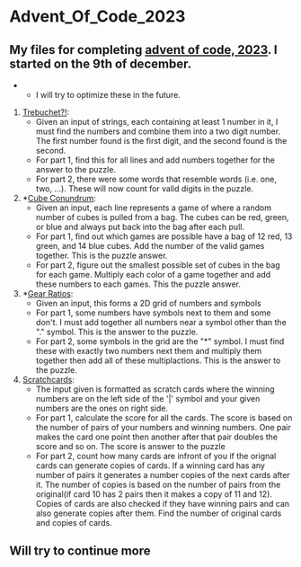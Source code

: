 # Advent_Of_Code_2023
## My files for completing [advent of code, 2023](https://adventofcode.com/2023). I started on the 9th of december.
* - I will try to optimize these in the future.
1. [Trebuchet?!](https://github.com/TheFosh/adventOfCode_2023/tree/main/day1/day1):
    * Given an input of strings, each containing at least 1 number in it, I must find the numbers and combine them into a two digit number. The first number found is the first digit, and the second found is the second.
    * For part 1, find this for all lines and add numbers together for the answer to the puzzle.
    * For part 2, there were some words that resemble words (i.e. one, two, ...). These will now count for valid digits in the puzzle.
2. *[Cube Conundrum](https://github.com/TheFosh/adventOfCode_2023/tree/main/day2/day2): 
   * Given an input, each line represents a game of where a random number of cubes is pulled from a bag. The cubes can be red, green, or blue and always put back into the bag after each pull.
   * For part 1, find out which games are possible have a bag of 12 red, 13 green, and 14 blue cubes. Add the number of the valid games together. This is the puzzle answer.
   * For part 2, figure out the smallest possible set of cubes in the bag for each game. Multiply each color of a game together and add these numbers to each games. This the puzzle answer.
3. *[Gear Ratios](https://github.com/TheFosh/adventOfCode_2023/tree/main/day3/day3):
   * Given an input, this forms a 2D grid of numbers and symbols
   * For part 1, some numbers have symbols next to them and some don't. I must add together all numbers near a symbol other than the "." symbol. This is the answer to the puzzle.
   * For part 2, some symbols in the grid are the "*" symbol. I must find these with exactly two numbers next them and multiply them together then add all of these multiplactions. This is the answer to the puzzle.
4. [Scratchcards](https://github.com/TheFosh/adventOfCode_2023/tree/main/day4/day4):
   * The input given is formatted as scratch cards where the winning numbers are on the left side of the '|' symbol and your given numbers are the ones on right side.
   * For part 1, calculate the score for all the cards. The score is based on the number of pairs of your numbers and winning numbers. One pair makes the card one point then another after that pair doubles the score and so on. The score is answer to the puzzle
   * For part 2, count how many cards are infront of you if the orignal cards can generate copies of cards. If a winning card has any number of pairs it generates a number copies of the next cards after it. The number of copies is based on the number of pairs from the original(if card 10 has 2 pairs then it makes a copy of 11 and 12). Copies of cards are also checked if they have winning pairs and can also generate copies after them. Find the number of original cards and copies of cards.
## Will try to continue more
